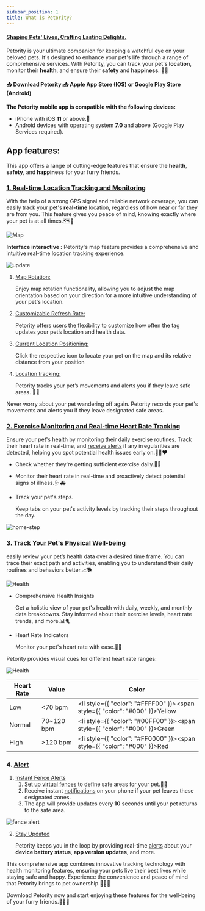 ```yaml
---
sidebar_position: 1
title: What is Petority?
---
```


#### [Shaping Pets' Lives, Crafting Lasting Delights.](https://www.petority.net/) 
Petority is your ultimate companion for keeping a watchful eye on your beloved pets. It's designed to enhance your pet's life through a range of comprehensive services. With Petority, you can track your pet's **location**, monitor their **health**, and ensure their **safety** and **happiness**. 🐾📲

#### 📥 Download Petority:📥 Apple App Store (IOS) or Google Play Store (Android)
**The Petority mobile app is compatible with the following devices:**
+ iPhone with iOS **11** or above.📱
+ Android devices with operating system **7.0** and above (Google Play Services required).

## App features:
This app offers a range of cutting-edge features that ensure the **health**, **safety**, and **happiness** for your furry friends.
### [1. Real-time Location Tracking and Monitoring](/docs/petority/features/live-tracking)
With the help of a strong GPS signal and reliable network coverage, you can easily track your pet's **real-time** location, regardless of how near or far they are from you. This feature gives you peace of mind, knowing exactly where your pet is at all times.🗺️🐶

![Map](/img/get-to-know/GPS.jpg)

**Interface interactive :** Petority's map feature provides a comprehensive and intuitive real-time location tracking experience.

![update](/img/get-to-know/Map.jpg)

1. [Map Rotation:](/docs/petority/features/live-tracking)

	Enjoy map rotation functionality, allowing you to adjust the map orientation based on your direction for a more intuitive understanding of your pet's location.

2. [Customizable Refresh Rate:](/docs/petority/general-setting/refresh-rates)

	Petority offers users the flexibility to customize how often the tag updates your pet’s location and health data.

3. [Current Location Positioning:](/docs/petority/features/live-tracking#1-monitor-movement---real-time-tracking)

	Click the respective icon to locate your pet on the map and its relative distance from your position

4. [Location tracking:](/docs/petority/features/live-tracking#2-call-your-pet)

	Petority tracks your pet’s movements and alerts you if they leave safe areas. 📝🚨

Never worry about your pet wandering off again. Petority records your pet's movements and alerts you if they leave designated safe areas.
### [2. Exercise Monitoring and Real-time Heart Rate Tracking](/docs/petority/features/realtime-heartrate-monitoring)
Ensure your pet's health by monitoring their daily exercise routines. Track their heart rate in real-time, and [receive alerts](/docs/petority/notification/type) if any irregularities are detected, helping you spot potential health issues early on.🏃‍♂️❤️

+ Check whether they're getting sufficient exercise daily.🐾🏃
+ Monitor their heart rate in real-time and proactively detect potential signs of illness.🩺🚑
+ Track your pet's steps.

    Keep tabs on your pet's activity levels by tracking their steps throughout the day.

![home-step](/img/get-to-know/Exercise-Monitoring-and-Real-time-Heart-Rate-Tracking.jpg)

### [3. Track Your Pet's Physical Well-being](/docs/petority/features/health-monitoring)
easily review your pet’s health data over a desired time frame. You can trace their exact path and activities, enabling you to understand their daily routines and behaviors better.📈🐕

![Health](/img/get-to-know/Comprehensive-Health-Insights.gif)

+ Comprehensive Health Insights
    
    Get a holistic view of your pet's health with daily, weekly, and monthly data breakdowns. Stay informed about their exercise levels, heart rate trends, and more.📊🐈
+ Heart Rate Indicators

    Monitor your pet's heart rate with ease.💓🌈 
	
Petority provides visual cues for different heart rate ranges:

![Health](/img/get-to-know/Heart-Rate-Indicators.jpg)

| Heart Rate   | Value   | Color   |
| ----------- | ----------- | ----------- |
| Low    | <70 bpm   | <li style={{ "color": "#FFFF00" }}><span style={{ "color": "#000" }}>Yellow</span></li> |
|  Normal     | 70~120 bpm |  <li style={{ "color": "#00FF00" }}><span style={{ "color": "#000" }}>Green</span></li> |
| High      | >120 bpm   |  <li style={{ "color": "#FF0000" }}><span style={{ "color": "#000" }}>Red</span></li> |

### 4. [Alert ](/docs/petority/notification/type)
1. [Instant Fence Alerts](/docs/petority/notification/fence-event)
	1. [Set up virtual fences](/docs/petority/features/fence) to define safe areas for your pet.🚧📢 
	2. Receive instant [notifications](/docs/petority/notification/fence-event) on your phone if your pet leaves these designated zones.
	3. The app will provide updates every **10** seconds until your pet returns to the safe area.

![fence alert](/img/get-to-know/Instant-Fence-Alerts.jpg)

2. [Stay Updated](/docs/petority/notification/type)

	Petority keeps you in the loop by providing real-time [alerts](/docs/petority/notification/type) about your **device battery status**, **app version updates**, and more.

This comprehensive app combines innovative tracking technology with health monitoring features, ensuring your pets live their best lives while staying safe and happy. Experience the convenience and peace of mind that Petority brings to pet ownership.🐕‍🦺🏡

Download Petority now and start enjoying these features for the well-being of your furry friends.🐶🐱🦔





